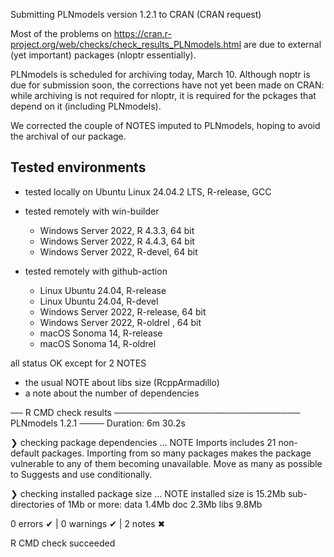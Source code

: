 
Submitting PLNmodels version 1.2.1 to CRAN (CRAN request)

Most of the problems on https://cran.r-project.org/web/checks/check_results_PLNmodels.html are due to external (yet important) packages (nloptr essentially).

PLNmodels is scheduled for archiving today, March 10. Although noptr is due for submission soon, the corrections have not yet been made on CRAN: while archiving is not required for nloptr, it is required for the pckages that depend on it (including PLNmodels).

We corrected the couple of NOTES imputed to PLNmodels, hoping to avoid the archival of our package.

## Tested environments

* tested locally on Ubuntu Linux 24.04.2 LTS, R-release, GCC

* tested remotely with win-builder 
  - Windows Server 2022, R 4.3.3, 64 bit
  - Windows Server 2022, R 4.4.3, 64 bit
  - Windows Server 2022, R-devel, 64 bit

* tested remotely with github-action
  - Linux Ubuntu 24.04, R-release
  - Linux Ubuntu 24.04, R-devel 
  - Windows Server 2022, R-release, 64 bit
  - Windows Server 2022, R-oldrel , 64 bit
  - macOS Sonoma 14, R-release 
  - macOS Sonoma 14, R-oldrel 

all status OK except for 2 NOTES

* the usual NOTE about libs size (RcppArmadillo)
* a note about the number of dependencies

── R CMD check results ────────────────────────────── PLNmodels 1.2.1 ────
Duration: 6m 30.2s

❯ checking package dependencies ... NOTE
  Imports includes 21 non-default packages.
  Importing from so many packages makes the package vulnerable to any of
  them becoming unavailable.  Move as many as possible to Suggests and
  use conditionally.

❯ checking installed package size ... NOTE
    installed size is 15.2Mb
    sub-directories of 1Mb or more:
      data   1.4Mb
      doc    2.3Mb
      libs   9.8Mb

0 errors ✔ | 0 warnings ✔ | 2 notes ✖

R CMD check succeeded
